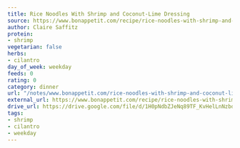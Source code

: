 ```yaml
---
title: Rice Noodles With Shrimp and Coconut-Lime Dressing
source: https://www.bonappetit.com/recipe/rice-noodles-with-shrimp-and-coconut-lime-dressing
author: Claire Saffitz
protein:
- shrimp
vegetarian: false
herbs:
- cilantro
day_of_week: weekday
feeds: 0
rating: 0
category: dinner
url: "/notes/www.bonappetit.com/rice-noodles-with-shrimp-and-coconut-lime-dressing.html"
external_url: https://www.bonappetit.com/recipe/rice-noodles-with-shrimp-and-coconut-lime-dressing
drive_url: https://drive.google.com/file/d/1H0pNdbZJeNq89TF_KvHelLnNzbd4_Llr/view?usp=drive_link
tags:
- shrimp
- cilantro
- weekday
---
```



